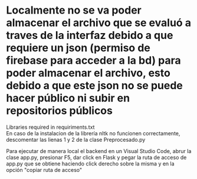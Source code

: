 # Localmente no se va poder almacenar el archivo que se evaluó a traves de la interfaz debido a que requiere un json (permiso de firebase para acceder a la bd) para poder almacenar el archivo, esto debido a que este json no se puede hacer público ni subir en repositorios públicos 
Libraries required in requiriments.txt \
En caso de la instalacion de la librería nltk no funcionen correctamente, descomentar las lienas 1 y 2 de la clase Preprocesado.py

Para ejecutar de manera local el backend en un Visual Studio Code, abrur la clase app.py, presionar F5, dar click en Flask y pegar la ruta de acceso de app.py que se obtiene haciendo click derecho sobre la misma y en la opción "copiar ruta de acceso"